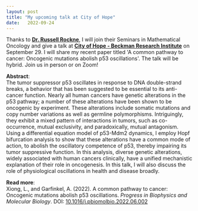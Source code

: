 ```yaml
---
layout: post
title: "My upcoming talk at City of Hope"
date:   2022-09-24 
---
```


Thanks to [**Dr. Russell Rockne**](https://www.cityofhope.org/people/rockne-russell), I will join their Seminars in Mathematical Oncology and give a talk at [**City of Hope - Beckman Research Institute**](https://www.cityofhope.org/research/beckman-research-institute/computational-and-quantitative-medicine/mathematical-oncology/mathematical-oncology-seminars) on September 29. I will share my recent paper titled 'A common pathway to cancer: Oncogenic mutations abolish p53 oscillations'. The talk will be hybrid. Join us in person or on Zoom!

**Abstract**: \
The tumor suppressor p53 oscillates in response to DNA double-strand breaks, a behavior that has been suggested to be essential to its anti-cancer function. Nearly all human cancers have genetic alterations in the p53 pathway; a number of these alterations have been shown to be oncogenic by experiment. These alterations include somatic mutations and copy number variations as well as germline polymorphisms. Intriguingly, they exhibit a mixed pattern of interactions in tumors, such as co-occurrence, mutual exclusivity, and paradoxically, mutual antagonism. Using a differential equation model of p53-Mdm2 dynamics, I employ Hopf bifurcation analysis to show that these alterations have a common mode of action, to abolish the oscillatory competence of p53, thereby impairing its tumor suppressive function. In this analysis, diverse genetic alterations, widely associated with human cancers clinically, have a unified mechanistic explanation of their role in oncogenesis. In this talk, I will also discuss the role of physiological oscillations in health and disease broadly.

**Read more**: \
Xiong, L., and Garfinkel, A. (2022). A common pathway to cancer: Oncogenic mutations abolish p53 oscillations. *Progress in Biophysics and Molecular Biology*. DOI: [10.1016/j.pbiomolbio.2022.06.002](10.1016/j.pbiomolbio.2022.06.002)